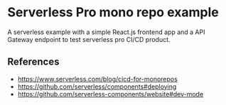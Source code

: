 # Serverless Pro mono repo example

A serverless example with a simple React.js frontend app and a API Gateway endpoint to test serverless pro CI/CD product.

## References

- https://www.serverless.com/blog/cicd-for-monorepos
- https://github.com/serverless/components#deploying
- https://github.com/serverless-components/website#dev-mode

